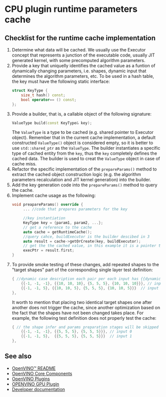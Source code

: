 # CPU plugin runtime parameters cache

## Checklist for the runtime cache implementation
1. Determine what data will be cached. We usually use the Executor concept that represents a junction of the executable code, usually JIT generated kernel, with some precomputed algorithm parameters.
2. Provide a key that uniquelly identifies the cached value as a funtion of dynamically changing parameters, i.e. shapes, dynamic input that determines the algorithm parameters, etc. To be used in a hash table, the key must have the following static interface:
   ```cpp
   struct KeyType {
       size_t hash() const;
       bool operator== () const;
   };
   ```
3. Provide a builder, that is, a callable object of the following signature: 
   ```cpp
   ValueType build(const KeyType& key);
   ```
   The `ValueType` is a type to be cached (e.g. shared pointer to Executor object). Remember that in the current cache implementation, a default constructed `ValueType()` object is considered empty, so it is better to use `std::shared_ptr` as the `ValueType`. The builder instantiates a specific type of cached entity from the `key`, thus the `key` completely defines the cached data. The builder is used to creat the `ValueType` object in case of cache miss.
4. Refactor the specific implementation of the `prepareParams()` method to extract the cached object construction logic (e.g. the algorithm parameters recalculation and JIT kernel generation) into the builder.
5. Add the key generation code into the `prepareParams()` method to query the cache.
6. Implement cache usage as the following:
   ```cpp
   void preapareParams() override {
        ... //code that prepares parameters for the key

        //key instantiation
        KeyType key = {param1, param2, ...};
        // get a reference to the cache
        auto cache = getRuntimeCache();
        //query cahce, buildExecutor is the builder descibed in 3
        auto result = cache->getOrCreate(key, buildExecutor); 
        // get the the cached value, in this example it is a pointer to an executor
        execPtr = result.first; 
   }
   ```
7. To provide smoke testing of these changes, add repeated shapes to the "target shapes" part of the corresponding single layer test definition:
    ```cpp
    { //dynamic case description each pair per each input has {{dynamic shape}, {{static shape case1}, {static shape case2}, ...}
        {{-1, -1, -1}, {{10, 10, 10}, {5, 5, 5}, {10, 10, 10}}}, // input 0
        {{-1, -1, 5}, {{10, 10, 5}, {5, 5, 5}, {10, 10, 5}}}  // input 1
    },
    ```
   It worth to mention that placing two identical target shapes one after another does not trigger the cache, since another optimization based on the fact that the shapes have not been changed takes place. For example, the following test definition does not properly test the cache:
    ```cpp
    { // the shape infer and params preparation stages will be skipped for the second target shapes combination since the shapes are not changed
        {{-1, -1, -1}, {{5, 5, 5}, {5, 5, 5}}}, // input 0
        {{-1, -1, 5},  {{5, 5, 5}, {5, 5, 5}}}  // input 1
    },
    ```

## See also
 * [OpenVINO™ README](../../../../README.md)
 * [OpenVINO Core Components](../../../README.md)
 * [OpenVINO Plugins](../../README.md)
 * [OPENVINO GPU Plugin](../README.md)
 * [Developer documentation](../../../../docs/dev/index.md)